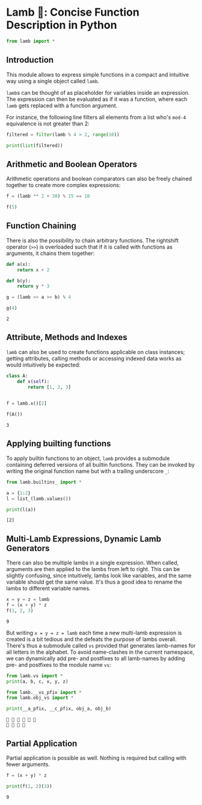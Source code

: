 # Lamb 🐑: Concise Function Description in Python


```python
from lamb import *
```

## Introduction

This module allows to express simple functions in a compact and intuitive way using a single object called `lamb`. 


`lamb`s can be thought of as placeholder for variables inside an expression. The expression can then be evaluated as if it was a function, where each `lamb` gets replaced with a function argument.

For instance, the following line filters all elements from a list who's `mod-4` equivalence is not greater than 2:


```python
filtered = filter(lamb % 4 > 2, range(10))

print(list(filtered))
```

## Arithmetic and Boolean Operators
Arithmetic operations and boolean comparators can also be freely chained together to create more complex expressions:


```python
f = (lamb ** 2 + 30) % 15 == 10

f(5)
```

## Function Chaining
There is also the possibility to chain arbitrary functions. The rightshift operator (`>>`) is overloaded such that if it is called with functions as arguments, it chains them together:


```python
def a(x):
    return x + 2

def b(y):
    return y * 3

g = (lamb >> a >> b) % 4

g(4)
```




    2



## Attribute, Methods and Indexes
`lamb` can also be used to create functions applicable on class instances; getting attributes, calling methods or accessing  indexed data works as would intuitively be expected:


```python
class A:
    def x(self):
        return [1, 2, 3]
    

f = lamb.x()[2]

f(A())
```




    3



## Applying builting functions
To apply builtin functions to an object, `lamb` provides a submodule containing deferred versions of all builtin functions. They can be invoked by writing the original function name but with a trailing underscore `_`:


```python
from lamb.builtins_ import *

a = {1:2}
l = list_(lamb.values())

print(l(a))
```

    [2]


## Multi-Lamb Expressions, Dynamic Lamb Generators
There can also be multiple lambs in a single expression. When called, arguments are then applied to the lambs from left to right. This can be slightly confusing, since intuitively, lambs look like variables, and the same variable should get the same value. It's thus a good idea to rename the lambs to different variable names.


```python
x = y = z = lamb
f = (x + y) * z
f(1, 2, 3)
```




    9



But writing `x = y = z = lamb` each time a new multi-lamb expression is created is a bit tedious and the defeats the purpose of lambs overall. There's thus a submodule called `vs` provided that generates lamb-names for all letters in the alphabet. To avoid name-clashes in the current namespace, we can dynamically add pre- and postfixes to all lamb-names by adding pre- and postfixes to the module name `vs`:


```python
from lamb.vs import *
print(a, b, c, x, y, z)

from lamb.__vs_pfix import *
from lamb.obj_vs import *

print(__a_pfix, __c_pfix, obj_a, obj_b)
```

    🐑 🐑 🐑 🐑 🐑 🐑
    🐑 🐑 🐑 🐑


## Partial Application
Partial application is possible as well. Nothing is required but calling with fewer arguments.


```python
f = (x + y) * z

print(f(1, 2)(3))
```

    9

